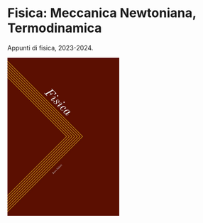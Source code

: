 # Fisica: Meccanica Newtoniana, Termodinamica
Appunti di fisica, 2023-2024.

<img src="./src/cover/bookcover.jpg" width="50%">
